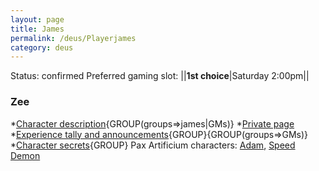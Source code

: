 ```yaml
---
layout: page
title: James
permalink: /deus/Playerjames
category: deus
---
```

Status: confirmed
Preferred gaming slot:
||__1st choice__|Saturday 2:00pm||
### Zee
*[Character description](CharPublicJames){GROUP(groups=&gt;james|GMs)}
*[Private page](CharPrivateJames)
*[Experience tally and announcements](AnnounceJames){GROUP}{GROUP(groups=&gt;GMs)}
*[Character secrets](CharSecretsJames){GROUP}
Pax Artificium characters: [Adam](/pax/pcs/adam.html), [Speed Demon](/pax/pcs/moses.html)

